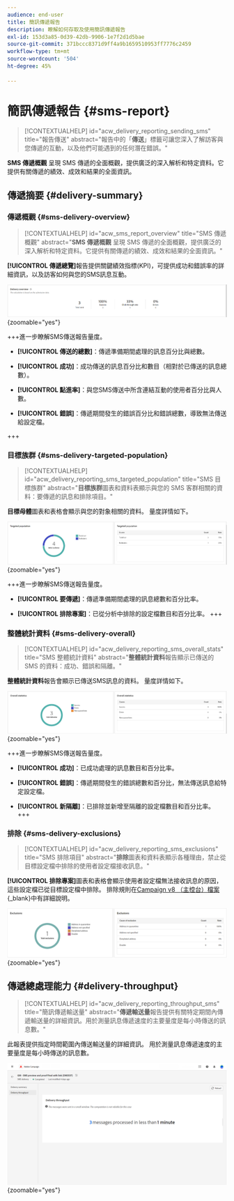 ```yaml
---
audience: end-user
title: 簡訊傳遞報告
description: 瞭解如何存取及使用簡訊傳遞報告
exl-id: 153d3a85-0d39-42db-9906-1e7f2d1d5bae
source-git-commit: 371bccc8371d9ff4a9b1659510953ff7776c2459
workflow-type: tm+mt
source-wordcount: '504'
ht-degree: 45%

---
```


# 簡訊傳遞報告 {#sms-report}

>[!CONTEXTUALHELP]
>id="acw_delivery_reporting_sending_sms"
>title="報告傳送"
>abstract="報告中的「**傳送**」標籤可讓您深入了解訪客與您傳遞的互動，以及他們可能遇到的任何潛在錯誤。"

**SMS 傳遞概觀** 呈現 SMS 傳遞的全面概觀，提供廣泛的深入解析和特定資料。它提供有關傳遞的績效、成效和結果的全面資訊。

## 傳遞摘要 {#delivery-summary}

### 傳遞概觀 {#sms-delivery-overview}

>[!CONTEXTUALHELP]
>id="acw_sms_report_overview"
>title="SMS 傳遞概觀"
>abstract="**SMS 傳遞概觀** 呈現 SMS 傳遞的全面概觀，提供廣泛的深入解析和特定資料。它提供有關傳遞的績效、成效和結果的全面資訊。"

**[!UICONTROL 傳遞總覽]**&#x200B;報告提供關鍵績效指標(KPI)，可提供成功和錯誤率的詳細資訊，以及訪客如何與您的SMS訊息互動。

![](assets/reporting_sms_3.png){zoomable="yes"}

+++進一步瞭解SMS傳送報告量度。

* **[!UICONTROL 傳送的總數]**：傳遞準備期間處理的訊息百分比與總數。

* **[!UICONTROL 成功]**：成功傳送的訊息百分比和數目（相對於已傳送的訊息總數）。

* **[!UICONTROL 點進率]**：與您SMS傳送中所含連結互動的使用者百分比與人數。

* **[!UICONTROL 錯誤]**：傳遞期間發生的錯誤百分比和錯誤總數，導致無法傳送給設定檔。

+++

### 目標族群 {#sms-delivery-targeted-population}

>[!CONTEXTUALHELP]
>id="acw_delivery_reporting_sms_targeted_population"
>title="SMS 目標族群"
>abstract="**目標族群**&#x200B;圖表和資料表顯示與您的 SMS 客群相關的資料：要傳遞的訊息和排除項目。"

**目標母體**&#x200B;圖表和表格會顯示與您的對象相關的資料。 量度詳情如下。

![](assets/reporting_sms_4.png){zoomable="yes"}

+++進一步瞭解SMS傳送報告量度。

* **[!UICONTROL 要傳遞]**：傳遞準備期間處理的訊息總數和百分比率。

* **[!UICONTROL 排除專案]**：已從分析中排除的設定檔數目和百分比率。
+++


### 整體統計資料 {#sms-delivery-overall}

>[!CONTEXTUALHELP]
>id="acw_delivery_reporting_sms_overall_stats"
>title="SMS 整體統計資料"
>abstract="**整體統計資料**&#x200B;報告顯示已傳送的 SMS 的資料：成功、錯誤和隔離。"

**整體統計資料**&#x200B;報告會顯示已傳送SMS訊息的資料。 量度詳情如下。

![](assets/reporting_sms_5.png){zoomable="yes"}

+++進一步瞭解SMS傳送報告量度。

* **[!UICONTROL 成功]**：已成功處理的訊息數目和百分比率。

* **[!UICONTROL 錯誤]**：傳遞期間發生的錯誤總數和百分比，無法傳送訊息給特定設定檔。

* **[!UICONTROL 新隔離]**：已排除並新增至隔離的設定檔數目和百分比率。
+++

### 排除 {#sms-delivery-exclusions}

>[!CONTEXTUALHELP]
>id="acw_delivery_reporting_sms_exclusions"
>title="SMS 排除項目"
>abstract="**排除**&#x200B;圖表和資料表顯示各種理由，禁止從目標設定檔中排除的使用者設定檔接收訊息。"

**[!UICONTROL 排除專案]**&#x200B;圖表和表格會顯示使用者設定檔無法接收訊息的原因，這些設定檔已從目標設定檔中排除。 排除規則在[Campaign v8 （主控台）檔案](https://experienceleague.adobe.com/docs/campaign/campaign-v8/send/failures/delivery-failures.html#sms-quarantines){_blank}中有詳細說明。

![](assets/reporting_sms_6.png){zoomable="yes"}

## 傳遞總處理能力 {#delivery-throughput}

>[!CONTEXTUALHELP]
>id="acw_delivery_reporting_throughput_sms"
>title="簡訊傳遞輸送量"
>abstract="**傳遞輸送量**&#x200B;報告提供有關特定期間內傳遞輸送量的詳細資訊。用於測量訊息傳遞速度的主要量度是每小時傳送的訊息數。"

此報表提供指定時間範圍內傳送輸送量的詳細資訊。 用於測量訊息傳遞速度的主要量度是每小時傳送的訊息數。

![](assets/reporting_sms_2.png){zoomable="yes"}
